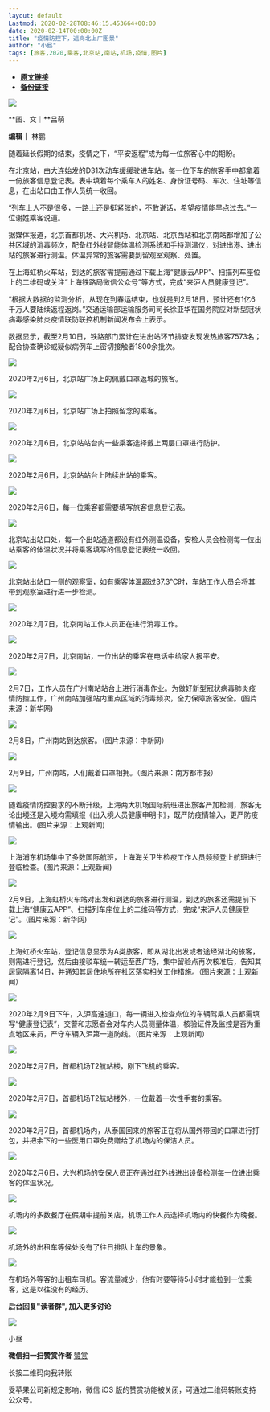 ```yaml
---
layout: default
Lastmod: 2020-02-28T08:46:15.453664+00:00
date: 2020-02-14T00:00:00Z
title: "疫情防控下，返岗北上广图景"
author: "小昼"
tags: [旅客,2020,乘客,北京站,南站,机场,疫情,图片]
---
```


* [**原文链接**](http://mp.weixin.qq.com/s?__biz=MzA3NTc2NDY5MA==&mid=2653043875&idx=1&sn=fec027f3f6d4a83bc44898261a9ac338&chksm=84bd1a1eb3ca9308016a390405e05b5b19e66619e2e565ea118b40a19afc1817b96f2bb794da#rd)
* [**备份链接**](http://archive.is/WqWoe)


![](/images/post/d27248fbc2dc732b812397e3388f7634.jpg)

**图、文｜**吕萌

**编辑｜** 林鹏

  

随着延长假期的结束，疫情之下，“平安返程”成为每一位旅客心中的期盼。

  

在北京站，由大连始发的D31次动车缓缓驶进车站，每一位下车的旅客手中都拿着一份旅客信息登记表。表中填着每个乘车人的姓名、身份证号码、车次、住址等信息，在出站口由工作人员统一收回。

  

“列车上人不是很多，一路上还是挺紧张的，不敢说话，希望疫情能早点过去。”一位谢姓乘客说道。

  

据媒体报道，北京首都机场、大兴机场、北京站、北京西站和北京南站都增加了公共区域的消毒频次，配备红外线智能体温检测系统和手持测温仪，对进出港、进出站的旅客进行测温。体温异常的旅客需要到留观室观察、处置。

  

在上海虹桥火车站，到达的旅客需提前通过下载上海“健康云APP”、扫描列车座位上的二维码或关注“上海铁路局微信公众号”等方式，完成“来沪人员健康登记”。

  

“根据大数据的监测分析，从现在到春运结束，也就是到2月18日，预计还有1亿6千万人要陆续返程返岗。”交通运输部运输服务司司长徐亚华在国务院应对新型冠状病毒感染肺炎疫情联防联控机制新闻发布会上表示。

  

数据显示，截至2月10日，铁路部门累计在进出站环节排查发现发热旅客7573名；配合协查确诊或疑似病例车上密切接触者1800余批次。

  

![](/images/post/08a185dd19cfc17d358d8f0536df6349.jpg)

2020年2月6日，北京站广场上的佩戴口罩返城的旅客。

  

![](/images/post/6d14f8204bf0ec172065a4a286d172cc.jpg)

2020年2月6日，北京站广场上拍照留念的乘客。

  

![](/images/post/8964b37e5f000c392d681dbaa823685a.jpg)

2020年2月6日，北京站站台内一些乘客选择戴上两层口罩进行防护。

  

![](/images/post/4a442db4156fc9c6cc6a40f902c9e2a4.jpg)

2020年2月6日，北京站站台上陆续出站的乘客。

  

![](/images/post/3faa3bf844f7469f4f1719387984952b.jpg)

2020年2月6日，每一位乘客都需要填写旅客信息登记表。

  

![](/images/post/9aac0e6e3188520a9166955ae6438b77.jpg)

北京站出站口处，每一个出站通道都设有红外测温设备，安检人员会检测每一位出站乘客的体温状况并将乘客填写的信息登记表统一收回。

  

![](/images/post/f1f976b5f91f2bde18ad12b8946d0812.jpg)

北京站出站口一侧的观察室，如有乘客体温超过37.3℃时，车站工作人员会将其带到观察室进行进一步检测。

  

![](/images/post/421d0ab91caf18d9b600378dc8f292c5.jpg)

2020年2月7日，北京南站工作人员正在进行消毒工作。

  

![](/images/post/57cd737705696dcb5fc3e8f319ea3f81.jpg)

2020年2月7日，北京南站，一位出站的乘客在电话中给家人报平安。

  

![](/images/post/e152e43d433bd6aff413e3300de3c1f5.jpg)

2月7日，工作人员在广州南站站台上进行消毒作业。为做好新型冠状病毒肺炎疫情防控工作，广州南站加强站内重点区域的消毒频次，全力保障旅客安全。(图片来源：新华网)

  

![](/images/post/c25fe4a33fe09afae60c08f73c28293a.jpg)

2月8日，广州南站到达旅客。（图片来源：中新网）

  

![](/images/post/dd4643d09a5e964bfdd5fa5247623e0c.jpg)

2月9日，广州南站，人们戴着口罩相拥。（图片来源：南方都市报）

  

![](/images/post/dd3600be6a5e1fc00c4a418225ada7ff.jpg)

随着疫情防控要求的不断升级，上海两大机场国际航班进出旅客严加检测，旅客无论出境还是入境均需填报《出入境人员健康申明卡》，既严防疫情输入，更严防疫情输出。(图片来源：上观新闻)

  

![](/images/post/ac2eca85ac74d062c97fc346ab59b05c.jpg)

上海浦东机场集中了多数国际航班，上海海关卫生检疫工作人员频频登上航班进行登临检查。(图片来源：上观新闻)

  

![](/images/post/34366ee5efd18d7cf2638a1384f53544.jpg)

2月9日，上海虹桥火车站对出发和到达的旅客进行测温，到达的旅客还需提前下载上海“健康云APP”、扫描列车座位上的二维码等方式，完成“来沪人员健康登记”。(图片来源：新华网)

  

![](/images/post/e1c2ed6be4669565ea1f481ad15f1a18.jpg)

上海虹桥火车站，登记信息显示为A类旅客，即从湖北出发或者途经湖北的旅客，则需进行登记，然后由接驳车统一转运至西广场，集中留验点再次核准后，告知其居家隔离14日，并通知其居住地所在社区落实相关工作措施。（图片来源：上观新闻）

  

![](/images/post/dc1b033cc3c6a13619cb854ce8500e4c.jpg)

2020年2月9日下午，入沪高速道口，每一辆进入检查点位的车辆驾乘人员都需填写“健康登记表”，交警和志愿者会对车内人员测量体温，核验证件及监控是否为重点地区来员，严守车辆入沪第一道防线。（图片来源：上观新闻）

  

![](/images/post/8e2de2354f7b0d7d5d63601b67a5b3ea.jpg)

2020年2月7日，首都机场T2航站楼，刚下飞机的乘客。

  

![](/images/post/8ac1815c14ed9def3947562fe191e494.jpg)

2020年2月7日，首都机场T2航站楼外，一位戴着一次性手套的乘客。

  

![](/images/post/d3c614abd7586f25b878841df00de251.jpg)

2020年2月7日，首都机场内，从泰国回来的旅客正在将从国外带回的口罩进行打包，并把余下的一些医用口罩免费赠给了机场内的保洁人员。

  

![](/images/post/6db3e0d0ec147af6bd1f05ad748f5267.jpg)

2020年2月6日，大兴机场的安保人员正在通过红外线进出设备检测每一位进出乘客的体温状况。

  

![](/images/post/f26eb07958f3090e085bdd5476ba2802.jpg)

机场内的多数餐厅在假期中提前关店，机场工作人员选择机场内的快餐作为晚餐。

  

![](/images/post/5c3ae2e84917364e020ebe585721ea12.jpg)

机场外的出租车等候处没有了往日排队上车的景象。

  

![](/images/post/0d539ff7dfe74ba4899fd9306a540f93.jpg)

在机场外等客的出租车司机。客流量减少，他有时要等待5小时才能拉到一位乘客，这是以往没有的经历。

  

  

**后台回复"读者群", 加入更多讨论**

![](/images/post/a9a8e0590ab85b8d188fccf739b95121.jpg)  

小昼

 **微信扫一扫赞赏作者** [赞赏](##)

长按二维码向我转账

受苹果公司新规定影响，微信 iOS 版的赞赏功能被关闭，可通过二维码转账支持公众号。

